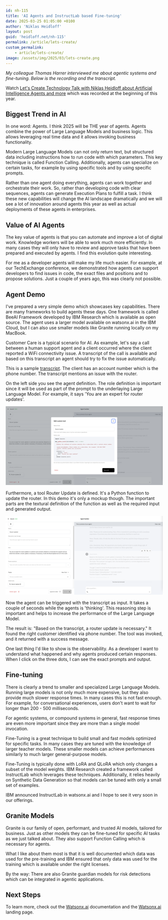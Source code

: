 ```yaml
---
id: nh-115
title: 'AI Agents and InstructLab based Fine-tuning'
date: 2025-03-25 01:05:00 +0100
author: 'Niklas Heidloff'
layout: post
guid: 'heidloff.net/nh-115'
permalink: /article/lets-create/
custom_permalink:
    - article/lets-create/
image: /assets/img/2025/03/lets-create.png
---
```


*My colleague Thomas Harrer interviewed me about agentic systems and fine-tuning. Below is the recording and the transcript.*

Watch [Let's Create Technology Talk with Niklas Heidloff about Artificial Intelligence Agents and more](https://video.ibm.com/recorded/134256398) which was recorded at the beginning of this year.

## Biggest Trend in AI

In one word: Agents. I think 2025 will be THE year of agents. Agents combine the power of Large Language Models and business logic. This allows leveraging real time data and it allows invoking business functionality. 

Modern Large Language Models can not only return text, but structured data including instructions how to run code with which parameters. This key technique is called Function Calling. Additionally, agents can specialize on certain tasks, for example by using specific tools and by using specific prompts. 

Rather than one agent doing everything, agents can work together and orchestrate their work. So, rather than developing code with clear sequences, agents can generate Execution Plans to fulfill a task. I think these new capabilities will change the AI landscape dramatically and we will see a lot of innovation around agents this year as well as actual deployments of these agents in enterprises.

## Value of AI Agents
 
The key value of agents is that you can automate and improve a lot of digital work. Knowledge workers will be able to work much more efficiently. In many cases they will only have to review and approve tasks that have been prepared and executed by agents. I find this evolution quite interesting. 

For me as a developer agents will make my life much easier. For example, at our TechExchange conference, we demonstrated how agents can support developers to find issues in code, the exact files and positions and to propose solutions. Just a couple of years ago, this was clearly not possible.
 
## Agent Demo

I've prepared a very simple demo which showcases key capabilities. There are many frameworks to build agents these days. One framework is called BeeAI Framework developed by IBM Research which is available as open source. The agent uses a larger model available on watsonx.ai in the IBM Cloud, but I can also use smaller models like Granite running locally on my MacBook.
 
Customer Care is a typical scenario for AI. As example, let's say a call between a human support agent and a client occurred where the client reported a WiFi connectivity issue. A transcript of the call is available and based on this transcript an agent should try to fix the issue automatically.
 
This is a sample [transcript](https://github.com/IBM/watsonx-ai-platform-demos/blob/main/applications/application/prompts/prompt4.md). The client has an account number which is the phone number. The transcript mentions an issue with the router.

On the left side you see the agent definition. The role definition is important since it will be used as part of the prompt to the underlaying Large Language Model. For example, it says 'You are an expert for router updates'.

![image](/assets/img/2025/03/bee-stack-1.png)

Furthermore, a tool Router Update is defined. It's a Python function to update the router. In this demo it's only a mockup though. The important parts are the textural definition of the function as well as the required input and generated output.

![image](/assets/img/2025/03/bee-stack-2.png)

Now the agent can be triggered with the transcript as input. It takes a couple of seconds while the agents is 'thinking'. This reasoning step is important and helps to increase the performance of the Large Language Model.
 
The result is: "Based on the transcript, a router update is necessary." It found the right customer identified via phone number. The tool was invoked, and it returned with a success message.
 
One last thing I'd like to show is the observability. As a developer I want to understand what happened and why agents produced certain responses. When I click on the three dots, I can see the exact prompts and output.
 
## Fine-tuning
 
There is clearly a trend to smaller and specialized Large Language Models. Running large models is not only much more expensive, but they also provide much slower response times. In many cases this is not fast enough. For example, for conversational experiences, users don't want to wait for longer than 200 - 500 milliseconds.
 
For agentic systems, or compound systems in general, fast response times are even more important since they are more than a single model invocation.
 
Fine-Tuning is a great technique to build small and fast models optimized for specific tasks. In many cases they are tuned with the knowledge of larger teacher models. These smaller models can achieve performances similarly to much larger general-purpose models.
 
Fine-Tuning is typically done with LoRA and QLoRA which only changes a subset of the model weights. IBM Research created a framework called InstructLab which leverages these techniques. Additionally, it relies heavily on Synthetic Data Generation so that models can be tuned with only a small set of examples.
 
IBM announced InstructLab in watsonx.ai and I hope to see it very soon in our offerings.
 
## Granite Models

Granite is our family of open, performant, and trusted AI models, tailored for business. Just as other models they can be fine-tuned for specific AI tasks as we just talked about. They also support Function Calling which is necessary for agents.
 
What I like about them most is that it is well documented which data was used for the pre-training and IBM ensured that only data was used for the training which is available under the right licenses.
 
By the way: There are also Granite guardian models for risk detections which can be integrated in agentic applications.

## Next Steps

To learn more, check out the [Watsonx.ai](https://www.ibm.com/docs/en/watsonx-as-a-service) documentation and the [Watsonx.ai](https://www.ibm.com/products/watsonx-ai) landing page.